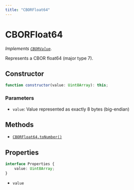 ```yaml
---
title: "CBORFloat64"
---
```


# CBORFloat64

_Implements [`CBORValue`](/reference/main/CBORValue)._

Represents a CBOR float64 (major type 7).

## Constructor

```ts
function constructor(value: Uint8Array): this;
```

### Parameters

- `value`: Value represented as exactly 8 bytes (big-endian)

## Methods

- [`CBORFloat64.toNumber()`]()

## Properties

```ts
interface Properties {
	value: Uint8Array;
}
```

- `value`
